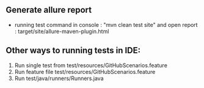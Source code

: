 ## Generate allure report

- running test command in console : "mvn clean test site"
and open report : target/site/allure-maven-plugin.html

## Other ways to running tests in IDE:
1. Run single test from test/resources/GitHubScenarios.feature
2. Run feature file test/resources/GitHubScenarios.feature
3. Run test/java/runners/Runners.java